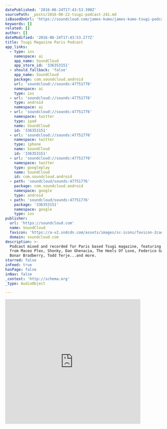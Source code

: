 ```yaml
---
datePublished: '2016-06-24T17:43:53.390Z'
sourcePath: _posts/2016-06-22-tsugi-podcast-241.md
isBasedOnUrl: 'https://soundcloud.com/james-kumo/james-kumo-tsugi-podcast'
keywords: []
related: []
author: []
dateModified: '2016-06-24T17:43:53.277Z'
title: Tsugi Magazine Paris Podcast
app_links:
  - type: ios
    namespace: ai
    app_name: SoundCloud
    app_store_id: '336353151'
  - should_fallback: 'false'
    app_name: SoundCloud
    package: com.soundcloud.android
    url: 'soundcloud://sounds:47751776'
    namespace: ai
    type: ios
  - url: 'soundcloud://sounds:47751776'
    type: android
    namespace: ai
  - url: 'soundcloud://sounds:47751776'
    namespace: twitter
    type: ipad
    name: SoundCloud
    id: '336353151'
  - url: 'soundcloud://sounds:47751776'
    namespace: twitter
    type: iphone
    name: SoundCloud
    id: '336353151'
  - url: 'soundcloud://sounds:47751776'
    namespace: twitter
    type: googleplay
    name: SoundCloud
    id: com.soundcloud.android
  - path: 'soundcloud/sounds:47751776'
    package: com.soundcloud.android
    namespace: google
    type: android
  - path: 'soundcloud/sounds:47751776'
    package: '336353151'
    namespace: google
    type: ios
publisher:
  url: 'https://soundcloud.com'
  name: SoundCloud
  favicon: 'https://a-v2.sndcdn.com/assets/images/sc-icons/favicon-2cadd14b.ico'
  domain: soundcloud.com
description: >-
  Podcast mixed and recorded for Paris based Tsugi magazine, featuring music
  from Maceo Plex, Shonky, Dan Ghenacia, The Heels Of Love, Federico Gandin,
  Bonar Bradberry, Todd Terje...and more.
starred: false
inFeed: true
hasPage: false
inNav: false
_context: 'http://schema.org'
_type: AudioObject

---
```

<iframe src="https://cdn.embedly.com/widgets/media.html?src=https%3A%2F%2Fw.soundcloud.com%2Fplayer%2F%3Furl%3Dhttps%253A%252F%252Fapi.soundcloud.com%252Ftracks%252F47751776%26auto_play%3Dfalse%26show_artwork%3Dtrue%26visual%3Dtrue%26origin%3Dtwitter&amp;src_secure=1&amp;url=https%3A%2F%2Fsoundcloud.com%2Fjames-kumo%2Fjames-kumo-tsugi-podcast&amp;key=b7d04c9b404c499eba89ee7072e1c4f7&amp;type=text%2Fhtml&amp;schema=soundcloud" width="435" height="400" scrolling="no" frameborder="0" allowfullscreen="" style=""></iframe>